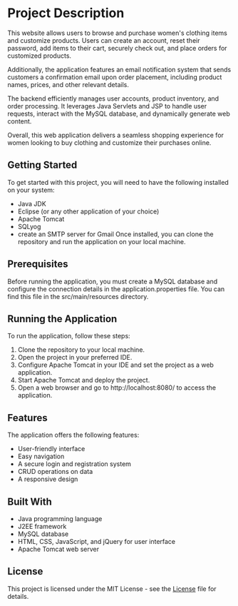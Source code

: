 # Project Description

This website allows users to browse and purchase women's clothing items and customize products. Users can create an account, reset their password, add items to their cart, securely check out, and place orders for customized products.

Additionally, the application features an email notification system that sends customers a confirmation email upon order placement, including product names, prices, and other relevant details.

The backend efficiently manages user accounts, product inventory, and order processing. It leverages Java Servlets and JSP to handle user requests, interact with the MySQL database, and dynamically generate web content.

Overall, this web application delivers a seamless shopping experience for women looking to buy clothing and customize their purchases online.


## Getting Started

To get started with this project, you will need to have the following installed on your system:
- Java JDK
- Eclipse (or any other application of your choice)
- Apache Tomcat
- SQLyog
- create an SMTP server for Gmail
Once installed, you can clone the repository and run the application on your local machine.


## Prerequisites

Before running the application, you must create a MySQL database and configure the connection details in the application.properties file. You can find this file in the src/main/resources directory.


## Running the Application

To run the application, follow these steps:
1. Clone the repository to your local machine.
2. Open the project in your preferred IDE.
3. Configure Apache Tomcat in your IDE and set the project as a web application.
4. Start Apache Tomcat and deploy the project.
5. Open a web browser and go to http://localhost:8080/ to access the application.


## Features

The application offers the following features:
- User-friendly interface
- Easy navigation
- A secure login and registration system
- CRUD operations on data
- A responsive design


## Built With

- Java programming language
- J2EE framework
- MySQL database
- HTML, CSS, JavaScript, and jQuery for user interface
- Apache Tomcat web server


## License

This project is licensed under the MIT License - see the [License](https://github.com/Rdeepthiacharya/Cloud_Tailor/blob/main/LICENSE) file for details.

